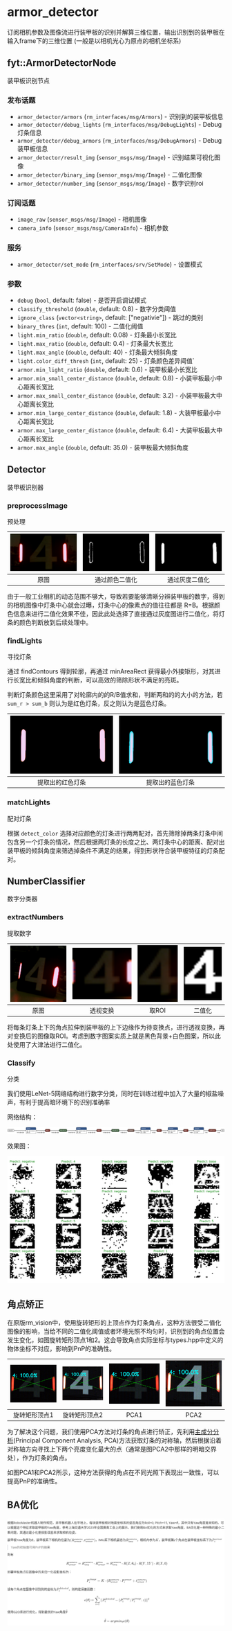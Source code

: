 # armor_detector

订阅相机参数及图像流进行装甲板的识别并解算三维位置，输出识别到的装甲板在输入frame下的三维位置 (一般是以相机光心为原点的相机坐标系)

## fyt::ArmorDetectorNode

装甲板识别节点

### 发布话题 

*  `armor_detector/armors` (`rm_interfaces/msg/Armors`) - 识别到的装甲板信息
*  `armor_detector/debug_lights` (`rm_interfaces/msg/DebugLights`) - Debug灯条信息
*  `armor_detector/debug_armors` (`rm_interfaces/msg/DebugArmors`) - Debug装甲板信息
*  `armor_detector/result_img` (`sensor_msgs/msg/Image`) - 识别结果可视化图像
*  `armor_detector/binary_img` (`sensor_msgs/msg/Image`) - 二值化图像
*  `armor_detector/number_img` (`sensor_msgs/msg/Image`) - 数字识别roi

### 订阅话题

*  `image_raw` (`sensor_msgs/msg/Image`) - 相机图像
*  `camera_info` (`sensor_msgs/msg/CameraInfo`) - 相机参数

### 服务

*  `armor_detector/set_mode` (`rm_interfaces/srv/SetMode`) - 设置模式

### 参数 

* `debug` (`bool`, default: false) - 是否开启调试模式
* `classify_threshold` (`double`, default: 0.8) - 数字分类阈值
* `ignore_class` (`vector<string>`, default: ["negativie"]) - 跳过的类别
* `binary_thres` (`int`, default: 100) - 二值化阈值
* `light.min_ratio` (`double`, default: 0.08) - 灯条最小长宽比
* `light.max_ratio` (`double`, default: 0.4) - 灯条最大长宽比
* `light.max_angle` (`double`, default: 40) - 灯条最大倾斜角度
* `light.color_diff_thresh` (`int`, default: 25) - 灯条颜色差异阈值`
* `armor.min_light_ratio` (`double`, default: 0.6) - 装甲板最小长宽比
* `armor.min_small_center_distance` (`double`, default: 0.8) - 小装甲板最小中心距离长宽比
* `armor.max_small_center_distance` (`double`, default: 3.2) - 小装甲板最大中心距离长宽比
* `armor.min_large_center_distance` (`double`, default: 1.8) - 大装甲板最小中心距离长宽比
* `armor.max_large_center_distance` (`double`, default: 6.4) - 大装甲板最大中心距离长宽比
* `armor.max_angle` (`double`, default: 35.0) - 装甲板最大倾斜角度


## Detector
装甲板识别器

### preprocessImage
预处理

| ![](docs/raw.png) | ![](docs/hsv_bin.png) | ![](docs/gray_bin.png) |
| :---------------: | :-------------------: | :--------------------: |
|       原图        |    通过颜色二值化     |     通过灰度二值化     |

由于一般工业相机的动态范围不够大，导致若要能够清晰分辨装甲板的数字，得到的相机图像中灯条中心就会过曝，灯条中心的像素点的值往往都是 R=B。根据颜色信息来进行二值化效果不佳，因此此处选择了直接通过灰度图进行二值化，将灯条的颜色判断放到后续处理中。

### findLights
寻找灯条

通过 findContours 得到轮廓，再通过 minAreaRect 获得最小外接矩形，对其进行长宽比和倾斜角度的判断，可以高效的筛除形状不满足的亮斑。

判断灯条颜色这里采用了对轮廓内的的R/B值求和，判断两和的的大小的方法，若 `sum_r > sum_b` 则认为是红色灯条，反之则认为是蓝色灯条。

| ![](docs/red.png) | ![](docs/blue.png) |
| :---------------: | :----------------: |
| 提取出的红色灯条  |  提取出的蓝色灯条  |

### matchLights
配对灯条

根据 `detect_color` 选择对应颜色的灯条进行两两配对，首先筛除掉两条灯条中间包含另一个灯条的情况，然后根据两灯条的长度之比、两灯条中心的距离、配对出装甲板的倾斜角度来筛选掉条件不满足的结果，得到形状符合装甲板特征的灯条配对。

## NumberClassifier
数字分类器

### extractNumbers
提取数字

| ![](docs/num_raw.png) | ![](docs/num_warp.png) | ![](docs/num_roi.png) | ![](docs/num_bin.png) |
| :-------------------: | :--------------------: | :-------------------: | :-------------------: |
|         原图          |        透视变换        |         取ROI         |        二值化         |

将每条灯条上下的角点拉伸到装甲板的上下边缘作为待变换点，进行透视变换，再对变换后的图像取ROI。考虑到数字图案实质上就是黑色背景+白色图案，所以此处使用了大津法进行二值化。

### Classify
分类

我们使用LeNet-5网络结构进行数字分类，同时在训练过程中加入了大量的椒盐噪声，有利于提高暗环境下的识别准确率

网络结构：

![](docs/model.svg)

效果图：

![](docs/classify.png)

## 角点矫正

在原版rm_vision中，使用旋转矩形的上顶点作为灯条角点，这种方法很受二值化图像的影响，当给不同的二值化阈值或者环境光照不均匀时，识别到的角点位置会发生变化，如图旋转矩形顶点1和2。这会导致角点实际坐标与types.hpp中定义的物体坐标不对应，影响到PnP的准确性。

| ![](docs/origin1.png) | ![](docs/origin2.png) | ![](docs/pca2.png) | ![](docs/pca1.png) |
| :-------------------: | :--------------------: | :-------------------: | :-------------------: |
|         旋转矩形顶点1          |       旋转矩形顶点2        |         PCA1         |        PCA2         |

为了解决这个问题，我们使用PCA方法对灯条的角点进行矫正，先利用[主成分分析](https://docs.opencv.org/4.x/d1/dee/tutorial_introduction_to_pca.html)(Principal Component Analysis, PCA)方法获取灯条的对称轴，然后根据沿着对称轴方向寻找上下两个亮度变化最大的点（通常是图PCA2中那样的明暗交界处），作为灯条的角点。

如图PCA1和PCA2所示，这种方法获得的角点在不同光照下表现出一致性，可以提高PnP的准确性。

## BA优化

![](docs/BA.png)
